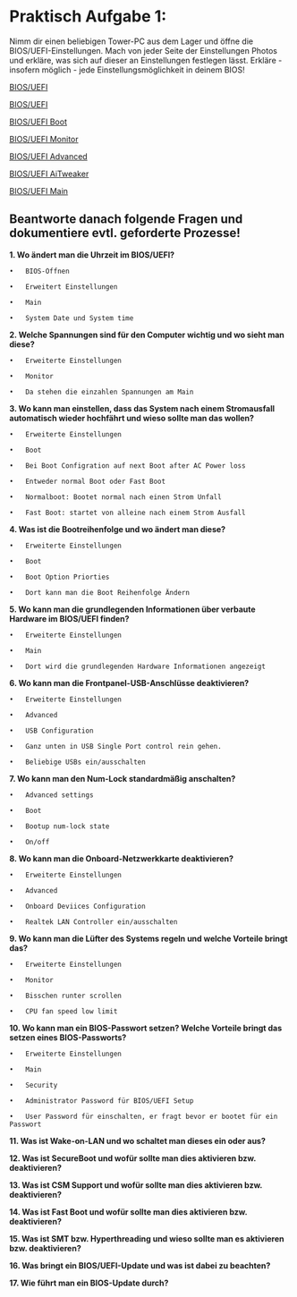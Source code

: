# Praktisch Aufgabe 1:

Nimm dir einen beliebigen Tower-PC aus dem Lager und öffne die BIOS/UEFI-Einstellungen.
Mach von jeder Seite der Einstellungen Photos und erkläre, was sich auf dieser an Einstellungen festlegen lässt.
Erkläre - insofern möglich - jede Einstellungsmöglichkeit in deinem BIOS!

[BIOS/UEFI](Bilder_Infobase/BIOS_UEFI.png)

[BIOS/UEFI](Bilder_Infobase/BiosTool.png)

[BIOS/UEFI Boot](Bilder_Infobase/BiosBoot.png)

[BIOS/UEFI Monitor](Bilder_Infobase/BiosMonitor.png)

[BIOS/UEFI Advanced](Bilder_Infobase/BiosAdvanced.png)

[BIOS/UEFI AiTweaker](Bilder_Infobase/AiTweaker.png)

[BIOS/UEFI Main](Bilder_Infobase/BiosMain.png)

## Beantworte danach folgende Fragen und dokumentiere evtl. geforderte Prozesse!

**1.	Wo ändert man die Uhrzeit im BIOS/UEFI?**

    •	BIOS-Öffnen

    •	Erweitert Einstellungen 

    •	Main

    •	System Date und System time 

**2.	Welche Spannungen sind für den Computer wichtig und wo sieht man diese?**

    •	Erweiterte Einstellungen

    •	Monitor 

    •	Da stehen die einzahlen Spannungen am Main

**3.	Wo kann man einstellen, dass das System nach einem Stromausfall automatisch wieder hochfährt und wieso sollte man das wollen?**

    •	Erweiterte Einstellungen 

    •	Boot 

    •	Bei Boot Configration auf next Boot after AC Power loss

    •	Entweder normal Boot oder Fast Boot

    •	Normalboot: Bootet normal nach einen Strom Unfall

    •	Fast Boot: startet von alleine nach einem Strom Ausfall 

**4.	Was ist die Bootreihenfolge und wo ändert man diese?**

    •	Erweiterte Einstellungen

    •	Boot 

    •	Boot Option Priorties

    •	Dort kann man die Boot Reihenfolge Ändern 

**5.	Wo kann man die grundlegenden Informationen über verbaute Hardware im BIOS/UEFI finden?**

    •	Erweiterte Einstellungen 

    •	Main

    •	Dort wird die grundlegenden Hardware Informationen angezeigt 

**6.	Wo kann man die Frontpanel-USB-Anschlüsse deaktivieren?**

    •  	Erweiterte Einstellungen 

    •	Advanced 

    •	USB Configuration 

    •	Ganz unten in USB Single Port control rein gehen.

    •	Beliebige USBs ein/ausschalten 

**7.	Wo kann man den Num-Lock standardmäßig anschalten?**

    •	Advanced settings

    •	Boot

    •	Bootup num-lock state 

    •	On/off

**8.	Wo kann man die Onboard-Netzwerkkarte deaktivieren?**

    •	Erweiterte Einstellungen 

    •	Advanced 

    •	Onboard Deviices Configuration 

    •	Realtek LAN Controller ein/ausschalten 

**9.	Wo kann man die Lüfter des Systems regeln und welche Vorteile bringt das?**

    •	Erweiterte Einstellungen 

    •	Monitor 

    •	Bisschen runter scrollen 

    •	CPU fan speed low limit 

**10.	Wo kann man ein BIOS-Passwort setzen? Welche Vorteile bringt das setzen eines BIOS-Passworts?**

    •	Erweiterte Einstellungen

    •	Main 

    •	Security

    •	Administrator Password für BIOS/UEFI Setup

    •	User Password für einschalten, er fragt bevor er bootet für ein Passwort

**11.	Was ist Wake-on-LAN und wo schaltet man dieses ein oder aus?**



**12.	Was ist SecureBoot und wofür sollte man dies aktivieren bzw. deaktivieren?**



**13.	Was ist CSM Support und wofür sollte man dies aktivieren bzw. deaktivieren?**



**14.	Was ist Fast Boot und wofür sollte man dies aktivieren bzw. deaktivieren?**



**15.	Was ist SMT bzw. Hyperthreading und wieso sollte man es aktivieren bzw. deaktivieren?**


**16.	Was bringt ein BIOS/UEFI-Update und was ist dabei zu beachten?**


**17.	Wie führt man ein BIOS-Update durch?**

